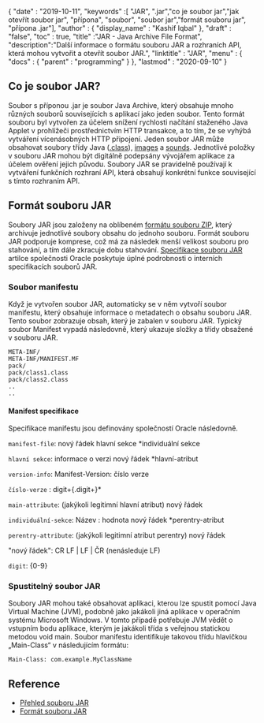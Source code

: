 {
  "date" : "2019-10-11",
  "keywords" :[ "JAR", ".jar","co je soubor jar","jak otevřít soubor jar", "přípona", "soubor", "soubor jar","formát souboru jar", "přípona .jar"],
  "author" : {
    "display_name" : "Kashif Iqbal"
},
  "draft" : "false",
  "toc" : true,
  "title" :"JAR - Java Archive File Format",
  "description":"Další informace o formátu souboru JAR a rozhraních API, která mohou vytvořit a otevřít soubor JAR.",
  "linktitle" : "JAR",
  "menu" : {
    "docs" : {
      "parent" : "programming"
}
},
  "lastmod" : "2020-09-10"
}

## Co je soubor JAR?

Soubor s příponou .jar je soubor Java Archive, který obsahuje mnoho různých souborů souvisejících s aplikací jako jeden soubor. Tento formát souboru byl vytvořen za účelem snížení rychlosti načítání staženého Java Applet v prohlížeči prostřednictvím HTTP transakce, a to tím, že se vyhýbá vytváření vícenásobných HTTP připojení. Jeden soubor JAR může obsahovat soubory třídy Java ([.class](/cs/programming/class/)), [images](/cs/image/) a [sounds](/cs/audio/). Jednotlivé položky v souboru JAR mohou být digitálně podepsány vývojářem aplikace za účelem ověření jejich původu. Soubory JAR se pravidelně používají k vytváření funkčních rozhraní API, která obsahují konkrétní funkce související s tímto rozhraním API.

## Formát souboru JAR

Soubory JAR jsou založeny na oblíbeném [formátu souboru ZIP](/cs/compression/zip/), který archivuje jednotlivé soubory obsahu do jednoho souboru. Formát souboru JAR podporuje komprese, což má za následek menší velikost souboru pro stahování, a tím dále zkracuje dobu stahování. [Specifikace souboru JAR](https://docs.oracle.com/javase/8/docs/technotes/guides/jar/jar.html) artilce společnosti Oracle poskytuje úplné podrobnosti o interních specifikacích souborů JAR.

### Soubor manifestu

Když je vytvořen soubor JAR, automaticky se v něm vytvoří soubor manifestu, který obsahuje informace o metadatech o obsahu souboru JAR. Tento soubor zobrazuje obsah, který je zabalen v souboru JAR. Typický soubor Manifest vypadá následovně, který ukazuje složky a třídy obsažené v souboru JAR.

```
META-INF/
META-INF/MANIFEST.MF
pack/
pack/class1.class
pack/class2.class
..
..
```

#### Manifest specifikace

Specifikace manifestu jsou definovány společností Oracle následovně.

`manifest-file`: nový řádek hlavní sekce \*individuální sekce

`hlavní sekce`: informace o verzi nový řádek \*hlavní-atribut

`version-info`: Manifest-Version: číslo verze

`číslo-verze` : digit+{.digit+}*

`main-attribute`: (jakýkoli legitimní hlavní atribut) nový řádek

`individuální-sekce`: Název : hodnota nový řádek \*perentry-atribut

`perentry-attribute`: (jakýkoli legitimní atribut perentry) nový řádek

"nový řádek": CR LF | LF | ČR (nenásleduje LF)

`digit`: {0-9}

### Spustitelný soubor JAR

Soubory JAR mohou také obsahovat aplikaci, kterou lze spustit pomocí Java Virtual Machine (JVM), podobně jako jakákoli jiná aplikace v operačním systému Microsoft Windows. V tomto případě potřebuje JVM vědět o vstupním bodu aplikace, kterým je jakákoli třída s veřejnou statickou metodou void main. Soubor manifestu identifikuje takovou třídu hlavičkou „Main-Class“ v následujícím formátu:

```
Main-Class: com.example.MyClassName
```



## Reference

* [Přehled souboru JAR](https://docs.oracle.com/javase/8/docs/technotes/guides/jar/jarGuide.html)
* [Formát souboru JAR](https://en.wikipedia.org/wiki/JAR_(file_format))

